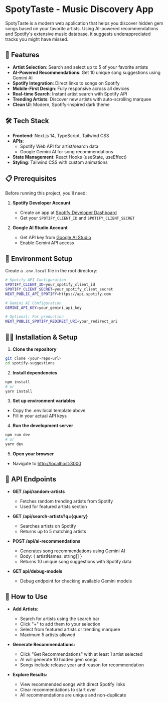 # SpotyTaste - Music Discovery App

SpotyTaste is a modern web application that helps you discover hidden gem songs based on your favorite artists. Using AI-powered recommendations and Spotify's extensive music database, it suggests underappreciated tracks you might have missed.

## 🚀 Features

- **Artist Selection**: Search and select up to 5 of your favorite artists
- **AI-Powered Recommendations**: Get 10 unique song suggestions using Gemini AI
- **Spotify Integration**: Direct links to songs on Spotify
- **Mobile-First Design**: Fully responsive across all devices
- **Real-time Search**: Instant artist search with Spotify API
- **Trending Artists**: Discover new artists with auto-scrolling marquee
- **Clean UI**: Modern, Spotify-inspired dark theme

## 🛠 Tech Stack

- **Frontend**: Next.js 14, TypeScript, Tailwind CSS
- **APIs**: 
  - Spotify Web API for artist/search data
  - Google Gemini AI for song recommendations
- **State Management**: React Hooks (useState, useEffect)
- **Styling**: Tailwind CSS with custom animations

## 📋 Prerequisites

Before running this project, you'll need:

1. **Spotify Developer Account**
   - Create an app at [Spotify Developer Dashboard](https://developer.spotify.com/dashboard)
   - Get your `SPOTIFY_CLIENT_ID` and `SPOTIFY_CLIENT_SECRET`

2. **Google AI Studio Account**
   - Get API key from [Google AI Studio](https://makersuite.google.com/app/apikey)
   - Enable Gemini API access

## 🔧 Environment Setup

Create a `.env.local` file in the root directory:

```bash
# Spotify API Configuration
SPOTIFY_CLIENT_ID=your_spotify_client_id
SPOTIFY_CLIENT_SECRET=your_spotify_client_secret
NEXT_PUBLIC_API_SPOTIFY=https://api.spotify.com

# Gemini AI Configuration
GEMINI_API_KEY=your_gemini_api_key

# Optional: For production
NEXT_PUBLIC_SPOTIFY_REDIRECT_URI=your_redirect_uri
```

## 🏃‍♂️ Installation & Setup

1. **Clone the repository**
```bash
git clone <your-repo-url>
cd spotify-suggestions
```

2. **Install dependencies**
```bash
npm install
# or
yarn install
```

3. **Set up environment variables**
- Copy the .env.local template above
- Fill in your actual API keys

4. **Run the development server**
```bash
npm run dev
# or
yarn dev
```
5. **Open your browser**
- Navigate to [http://localhost:3000](http://localhost:3000)


## 🔌 API Endpoints

- **GET /api/random-artists**
  - Fetches random trending artists from Spotify
  - Used for featured artists section

- **GET /api/search-artists?q={query}**
  - Searches artists on Spotify
  - Returns up to 5 matching artists

- **POST  /api/ai-recommendations**
  - Generates song recommendations using Gemini AI
  - Body: { artistNames: string[] }
  - Returns 10 unique song suggestions with Spotify data

- **GET  api/debug-models**
  - Debug endpoint for checking available Gemini models


## 🎯 How to Use
- **Add Artists:**
    - Search for artists using the search bar
    - Click "+" to add them to your selection
    - Select from featured artists or trending marquee
    - Maximum 5 artists allowed

- **Generate Recommendations:**
    - Click "Get Recommendations" with at least 1 artist selected
    - AI will generate 10 hidden gem songs
    - Songs include release year and reason for recommendation

- **Explore Results:**
    - View recommended songs with direct Spotify links
    - Clear recommendations to start over
    - All recommendations are unique and non-duplicate










